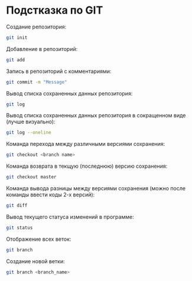 # Подстказка по GIT

Создание репозитория:
```sh
git init
```

Добавление в репозиторий:
```sh
git add
```

Запись в репозиторий с комментариями:
```sh
git commit -m "Message"
```
Вывод списка сохраненных данных репозитория: 
```sh
git log
```
Вывод списка сохраненных данных репозитория в сокращенном виде (лучше визуально):
```sh
git log --oneline
```

Команда перехода между различными версиями сохранения:
```sh
git checkout <branch name>
```

Команда возврата в текщую (последнюю) версию сохранения:
```sh
git checkout master
```

Команда вывода разницы между версиями сохранения (можно после команды ввести коды 2-х версий):
```sh
git diff
```

Вывод текущего статуса изменений в программе:
```sh
git status
```

Отображение всех веток:
```sh
git branch
```

Создание новой ветки:
```sh
git branch <branch_name>
```


